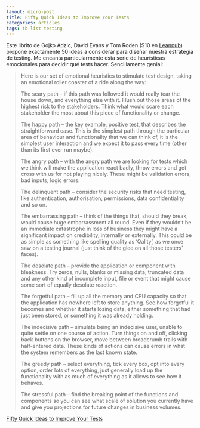 ```yaml
---
layout: micro-post
title: Fifty Quick Ideas to Improve Your Tests
categories: articles
tags: tb-list testing
---
```


Este librito de Gojko Adzic, David Evans y Tom Roden ($10 en [Leanpub]((https://leanpub.com/50quickideas-tests))) propone exactamente 50 ideas a considerar para diseñar nuestra estrategia de testing. Me encanta particularmente esta serie de heurísticas emocionales para decidir qué tests hacer. Sencillamente genial:


> Here is our set of emotional heuristics to stimulate test design, taking an emotional roller coaster of a ride along the way:
> 
> The scary path – if this path was followed it would really tear the house down, and everything else with it. Flush out those areas of the highest risk to the stakeholders. Think what would scare each stakeholder the most about this piece of functionality or change.
> 
> The happy path – the key example, positive test, that describes the straightforward case. This is the simplest path through the particular area of behaviour and functionality that we can think of, it is the simplest user interaction and we expect it to pass every time (other than its first ever run maybe).
> 
> The angry path – with the angry path we are looking for tests which we think will make the application react badly, throw errors and get cross with us for not playing nicely. These might be validation errors, bad inputs, logic errors.
> 
> The delinquent path – consider the security risks that need testing, like authentication, authorisation, permissions, data confidentiality and so on.
> 
> The embarrassing path – think of the things that, should they break, would cause huge embarrassment all round. Even if they wouldn’t be an immediate catastrophe in loss of business they might have a significant impact on credibility, internally or externally. This could be as simple as something like spelling quality as ‘Qality’, as we once saw on a testing journal (just think of the glee on all those testers’ faces).
> 
> The desolate path – provide the application or component with bleakness. Try zeros, nulls, blanks or missing data, truncated data and any other kind of incomplete input, file or event that might cause some sort of equally desolate reaction.
> 
> The forgetful path – fill up all the memory and CPU capacity so that the application has nowhere left to store anything. See how forgetful it becomes and whether it starts losing data, either something that had just been stored, or something it was already holding.
> 
> The indecisive path – simulate being an indecisive user, unable to quite settle on one course of action. Turn things on and off, clicking back buttons on the browser, move between breadcrumb trails with half-entered data. These kinds of actions can cause errors in what the system remembers as the last known state.
> 
> The greedy path – select everything, tick every box, opt into every option, order lots of everything, just generally load up the functionality with as much of everything as it allows to see how it behaves.
> 
> The stressful path – find the breaking point of the functions and components so you can see what scale of solution you currently have and give you projections for future changes in business volumes.
> 


[Fifty Quick Ideas to Improve Your Tests](https://leanpub.com/50quickideas-tests)
